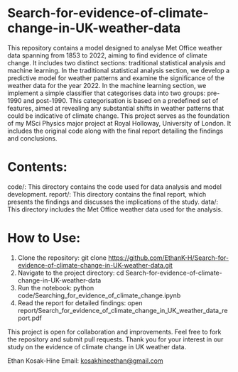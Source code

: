 # Search-for-evidence-of-climate-change-in-UK-weather-data
This repository contains a model designed to analyse Met Office weather data spanning from 1853 to 2022, aiming to find evidence of climate change. It includes two distinct sections: traditional statistical analysis and machine learning. In the traditional statistical analysis section, we develop a predictive model for weather patterns and examine the significance of the weather data for the year 2022. In the machine learning section, we implement a simple classifier that categorises data into two groups: pre-1990 and post-1990. This categorisation is based on a predefined set of features, aimed at revealing any substantial shifts in weather patterns that could be indicative of climate change. This project serves as the foundation of my MSci Physics major project at Royal Holloway, University of London. It includes the original code along with the final report detailing the findings and conclusions.
# Contents:
code/: This directory contains the code used for data analysis and model development. report/: This directory contains the final report, which presents the findings and discusses the implications of the study. data/: This directory includes the Met Office weather data used for the analysis.
# How to Use:
1. Clone the repository: git clone https://github.com/EthanK-H/Search-for-evidence-of-climate-change-in-UK-weather-data.git
2. Navigate to the project directory: cd Search-for-evidence-of-climate-change-in-UK-weather-data
3. Run the notebook: python code/Searching_for_evidence_of_climate_change.ipynb
4. Read the report for detailed findings: open report/Search_for_evidence_of_climate_change_in_UK_weather_data_report.pdf

This project is open for collaboration and improvements. Feel free to fork the repository and submit pull requests. Thank you for your interest in our study on the evidence of climate change in UK weather data.

Ethan Kosak-Hine 
Email: kosakhineethan@gmail.com
